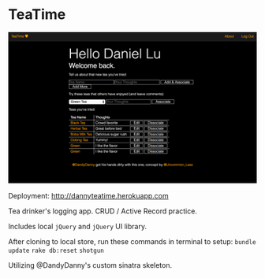 # TeaTime

![Teatime Screenshot](https://raw.githubusercontent.com/dandydanny/tea_time/master/teatime_screenshot.png "Teatime screenshot")

Deployment: http://dannyteatime.herokuapp.com

Tea drinker's logging app. CRUD / Active Record practice.

Includes local `jQuery` and `jQuery` UI library.

After cloning to local store, run these commands in terminal to setup:
`bundle update`
`rake db:reset`
`shotgun`

Utilizing @DandyDanny's custom sinatra skeleton.

